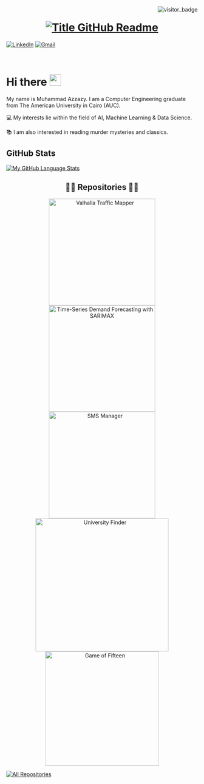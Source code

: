<!-- ## Hi there 👋
-->
<!--
**muhammadazzazy/muhammadazzazy** is a ✨ _special_ ✨ repository because its `README.md` (this file) appears on your GitHub profile.

Here are some ideas to get you started:

- 🔭 I’m currently working on ...
- 🌱 I’m currently learning ...
- 👯 I’m looking to collaborate on ...
- 🤔 I’m looking for help with ...
- 💬 Ask me about ...
- 📫 How to reach me: ...
- 😄 Pronouns: ...
- ⚡ Fun fact: ...
-->
<img align="right" src="https://api.visitorbadge.io/api/visitors?path=https%3A%2F%2Fgithub.com%2Fmuhammadazzazy&countColor=%23263759&style=default" alt="visitor_badge">

<h1 style="text-align: center;">
  <a href="https://git.io/typing-svg" target="_blank">
    <img src="https://readme-typing-svg.herokuapp.com?font=Inter&weight=800&size=35&duration=3000&pause=500&multiline=true&width=650&height=140&lines=%24+whoami;Muhammad+Hassan+Azzazy" alt="Title GitHub Readme" />
  </a>
</h1>

[![LinkedIn](https://img.shields.io/badge/LinkedIn-Muhammad-informational?style=flat-square&logo=linkedin&logoColor=white)](https://www.linkedin.com/in/muhammad-azzazy/)
[![Gmail](https://img.shields.io/badge/Gmail-muhammadazzazy8@gmail.com-informational?style=flat-square&color=EA4335&logo=gmail&logoColor=white)](mailto:muhammadazzazy8@gmail.com?subject=Hey!)

<br>

# Hi there <img src="https://raw.githubusercontent.com/muhammadazzazy/muhammadazzazy/main/wave.gif" width="30px">

My name is Muhammad Azzazy. I am a Computer Engineering graduate from The American University in Cairo (AUC).

💻 My interests lie within the field of AI, Machine Learning & Data Science.

📚 I am also interested in reading murder mysteries and classics.

## GitHub Stats

<!-- [![My GitHub Language Stats](https://github-readme-stats.vercel.app/api/?username=muhammadazzazy&langs_count=5&theme=react&bg_color=1F222E&title_color=F85D7F&hide_border=true&icon_color=F8D866)]()
 -->
[![My GitHub Language Stats](https://github-readme-stats.vercel.app/api/top-langs/?username=muhammadazzazy&langs_count=5&theme=react&bg_color=1F222E&title_color=F85D7F&hide_border=true&icon_color=F8D866)]()

<h2 style="text-align: center;">👨‍💻 Repositories 👨‍💻</h2>

<!-- Repo info cards - https://github.com/anuraghazra/github-readme-stats -->
<p align="center">
  <a href="https://github.com/muhammadazzazy/osm-valhalla-traffic-mapper">
    <img width="280" src="https://github-readme-stats.vercel.app/api/pin/?username=muhammadazzazy&repo=osm-valhalla-traffic-mapper&theme=react&bg_color=1F222E&title_color=F85D7F&hide_border=true&icon_color=F8D866&show_icons=false"
      align="center" alt="Valhalla Traffic Mapper"/>
  </a>
  <a href="https://github.com/muhammadazzazy/time-series-forecasting-sarimax">
    <img width="280" src="https://github-readme-stats.vercel.app/api/pin/?username=muhammadazzazy&repo=time-series-forecasting-sarimax&theme=react&bg_color=1F222E&title_color=F85D7F&hide_border=true&icon_color=F8D866&show_icons=false"
      align="center" alt="Time-Series Demand Forecasting with SARIMAX"/>
  </a>
  <a href="https://github.com/muhammadazzazy/SMSManager">
    <img width="280" src="https://github-readme-stats.vercel.app/api/pin/?username=muhammadazzazy&repo=SMSManager&theme=react&bg_color=1F222E&title_color=F85D7F&hide_border=true&icon_color=F8D866&show_icons=false" align="center" alt="SMS
      Manager"/>
  </a>
  <a href="https://github.com/muhammadazzazy/UniFinder">
    <img width="350" src="https://github-readme-stats.vercel.app/api/pin/?username=muhammadazzazy&repo=UniFinder&theme=react&bg_color=1F222E&title_color=F85D7F&hide_border=true&icon_color=F8D866&show_icons=false" align="center"
      alt="University Finder"/>
  </a>
  <a href="https://github.com/muhammadazzazy/Puzzle">
    <img width="300" src="https://github-readme-stats.vercel.app/api/pin/?username=muhammadazzazy&repo=Puzzle&theme=react&bg_color=1F222E&title_color=F85D7F&hide_border=true&icon_color=F8D866&show_icons=false" align="center" alt="Game of 
      Fifteen" />
  </a>
</p>

<a href="https://github.com/muhammadazzazy?tab=repositories"><img alt="All Repositories" title="All Repositories" src="https://custom-icon-badges.demolab.com/badge/-Click%20Here%20For%20All%20My%20Repos-1F222E?style=for-the-badge&logoColor=white&logo=repo"/></a>


<!--
**umenzi/umenzi** is a ✨ _special_ ✨ repository because its `README.md` (this file) appears on your GitHub profile.

Here are some ideas to get you started:

- 🔭 I’m currently working on ...
- 🌱 I’m currently learning ...
- 👯 I’m looking to collaborate on ...
- 🤔 I’m looking for help with ...
- 💬 Ask me about ...
- 📫 How to reach me: ...
- 😄 Pronouns: ...
- ⚡ Fun fact: ...
-->
